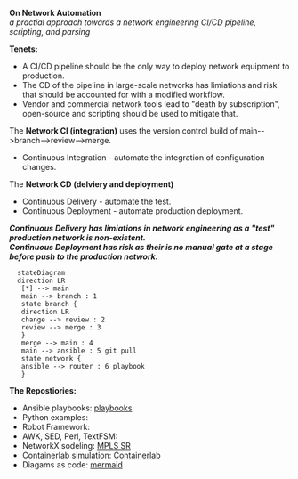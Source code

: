 **On Network Automation**  
 _a practial approach towards a network engineering CI/CD pipeline, scripting, and parsing_          

**Tenets:**    
* A CI/CD pipeline should be the only way to deploy network equipment to production.  
* The CD of the pipeline in large-scale networks has limiations and risk that should be accounted for with a modified workflow.  
* Vendor and commercial network tools lead to "death by subscription", open-source and scripting should be used to mitigate that.  

The **Network CI (integration)** uses the version control build of main-->branch-->review-->merge.  
* Continuous Integration - automate the integration of configuration changes.  

The **Network CD (delviery and deployment)**   
* Continuous Delivery - automate the test.    
* Continuous Deployment - automate production deployment.    

**_Continuous Delivery has limiations in network engineering as a "test" production network is non-existent._**    
**_Continuous Deployment has risk as their is no manual gate at a stage before push to the production network._**    

 ```mermaid
   stateDiagram
   direction LR
    [*] --> main
    main --> branch : 1
    state branch {
    direction LR
    change --> review : 2
    review --> merge : 3
    }
    merge --> main : 4
    main --> ansible : 5 git pull
    state network {
    ansible --> router : 6 playbook
    }
 ```
**The Repostiories:**
 
* Ansible playbooks:  [playbooks](https://github.com/sdncoder/playbooks)  
* Python examples:  
* Robot Framework:  
* AWK, SED, Perl, TextFSM:  
* NetworkX sodeling:  [MPLS SR](https://github.com/sdncoder/sr-te-networkx)  
* Containerlab simulation:  [Containerlab](https://github.com/sdncoder/models) 
* Diagams as code:  [mermaid](https://github.com/sdncoder/diagrams)      










 
